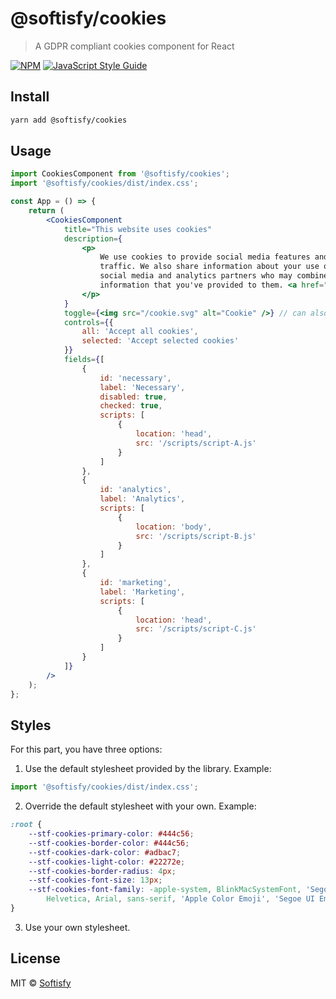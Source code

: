 # @softisfy/cookies

> A GDPR compliant cookies component for React

[![NPM](https://img.shields.io/npm/v/@softisfy/cookies.svg)](https://www.npmjs.com/package/@softisfy/cookies) [![JavaScript Style Guide](https://img.shields.io/badge/code_style-standard-brightgreen.svg)](https://standardjs.com)

## Install

```bash
yarn add @softisfy/cookies
```

## Usage

```jsx
import CookiesComponent from '@softisfy/cookies';
import '@softisfy/cookies/dist/index.css';

const App = () => {
	return (
		<CookiesComponent
			title="This website uses cookies"
			description={
				<p>
					We use cookies to provide social media features and to analyse our
					traffic. We also share information about your use of our site with our
					social media and analytics partners who may combine it with other
					information that you've provided to them. <a href="/">Learn more.</a>
				</p>
			}
			toggle={<img src="/cookie.svg" alt="Cookie" />} // can also be a simple string
			controls={{
				all: 'Accept all cookies',
				selected: 'Accept selected cookies'
			}}
			fields={[
				{
					id: 'necessary',
					label: 'Necessary',
					disabled: true,
					checked: true,
					scripts: [
						{
							location: 'head',
							src: '/scripts/script-A.js'
						}
					]
				},
				{
					id: 'analytics',
					label: 'Analytics',
					scripts: [
						{
							location: 'body',
							src: '/scripts/script-B.js'
						}
					]
				},
				{
					id: 'marketing',
					label: 'Marketing',
					scripts: [
						{
							location: 'head',
							src: '/scripts/script-C.js'
						}
					]
				}
			]}
		/>
	);
};
```

## Styles

For this part, you have three options:

1. Use the default stylesheet provided by the library. Example:

```jsx
import '@softisfy/cookies/dist/index.css';
```

2. Override the default stylesheet with your own. Example:

```css
:root {
	--stf-cookies-primary-color: #444c56;
	--stf-cookies-border-color: #444c56;
	--stf-cookies-dark-color: #adbac7;
	--stf-cookies-light-color: #22272e;
	--stf-cookies-border-radius: 4px;
	--stf-cookies-font-size: 13px;
	--stf-cookies-font-family: -apple-system, BlinkMacSystemFont, 'Segoe UI',
		Helvetica, Arial, sans-serif, 'Apple Color Emoji', 'Segoe UI Emoji';
}
```

3. Use your own stylesheet.

## License

MIT © [Softisfy](https://github.com/softisfy)
